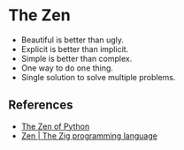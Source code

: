 # The Zen

- Beautiful is better than ugly.
- Explicit is better than implicit.
- Simple is better than complex.
- One way to do one thing.
- Single solution to solve multiple problems.

## References

- [The Zen of Python](https://www.python.org/dev/peps/pep-0020/)
- [Zen | The Zig programming language](https://ziglang.org/documentation/master/#Zen)
